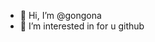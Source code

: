 - 👋 Hi, I’m @gongona
- 👀 I’m interested in for u github

<!---
gongona/gongona is a ✨ special ✨ repository because its `README.md` (this file) appears on your GitHub profile.
You can click the Preview link to take a look at your changes.
--->
